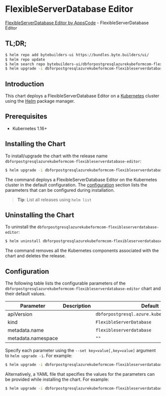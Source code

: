 # FlexibleServerDatabase Editor

[FlexibleServerDatabase Editor by AppsCode](https://byte.builders) - FlexibleServerDatabase Editor

## TL;DR;

```bash
$ helm repo add bytebuilders-ui https://bundles.byte.builders/ui/
$ helm repo update
$ helm search repo bytebuilders-ui/dbforpostgresqlazurekubeformcom-flexibleserverdatabase-editor --version=v0.4.16
$ helm upgrade -i dbforpostgresqlazurekubeformcom-flexibleserverdatabase-editor bytebuilders-ui/dbforpostgresqlazurekubeformcom-flexibleserverdatabase-editor -n default --create-namespace --version=v0.4.16
```

## Introduction

This chart deploys a FlexibleServerDatabase Editor on a [Kubernetes](http://kubernetes.io) cluster using the [Helm](https://helm.sh) package manager.

## Prerequisites

- Kubernetes 1.16+

## Installing the Chart

To install/upgrade the chart with the release name `dbforpostgresqlazurekubeformcom-flexibleserverdatabase-editor`:

```bash
$ helm upgrade -i dbforpostgresqlazurekubeformcom-flexibleserverdatabase-editor bytebuilders-ui/dbforpostgresqlazurekubeformcom-flexibleserverdatabase-editor -n default --create-namespace --version=v0.4.16
```

The command deploys a FlexibleServerDatabase Editor on the Kubernetes cluster in the default configuration. The [configuration](#configuration) section lists the parameters that can be configured during installation.

> **Tip**: List all releases using `helm list`

## Uninstalling the Chart

To uninstall the `dbforpostgresqlazurekubeformcom-flexibleserverdatabase-editor`:

```bash
$ helm uninstall dbforpostgresqlazurekubeformcom-flexibleserverdatabase-editor -n default
```

The command removes all the Kubernetes components associated with the chart and deletes the release.

## Configuration

The following table lists the configurable parameters of the `dbforpostgresqlazurekubeformcom-flexibleserverdatabase-editor` chart and their default values.

|     Parameter      | Description |                         Default                          |
|--------------------|-------------|----------------------------------------------------------|
| apiVersion         |             | <code>dbforpostgresql.azure.kubeform.com/v1alpha1</code> |
| kind               |             | <code>FlexibleServerDatabase</code>                      |
| metadata.name      |             | <code>flexibleserverdatabase</code>                      |
| metadata.namespace |             | <code>""</code>                                          |


Specify each parameter using the `--set key=value[,key=value]` argument to `helm upgrade -i`. For example:

```bash
$ helm upgrade -i dbforpostgresqlazurekubeformcom-flexibleserverdatabase-editor bytebuilders-ui/dbforpostgresqlazurekubeformcom-flexibleserverdatabase-editor -n default --create-namespace --version=v0.4.16 --set apiVersion=dbforpostgresql.azure.kubeform.com/v1alpha1
```

Alternatively, a YAML file that specifies the values for the parameters can be provided while
installing the chart. For example:

```bash
$ helm upgrade -i dbforpostgresqlazurekubeformcom-flexibleserverdatabase-editor bytebuilders-ui/dbforpostgresqlazurekubeformcom-flexibleserverdatabase-editor -n default --create-namespace --version=v0.4.16 --values values.yaml
```
